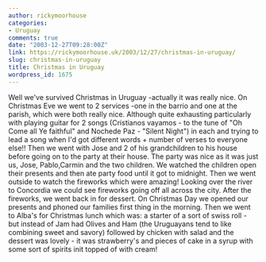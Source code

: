 ```yaml
---
author: rickymoorhouse
categories:
- Uruguay
comments: true
date: "2003-12-27T09:28:00Z"
link: https://rickymoorhouse.uk/2003/12/27/christmas-in-uruguay/
slug: christmas-in-uruguay
title: Christmas in Uruguay
wordpress_id: 1675
---
```


Well we've survived Christmas in Uruguay -actually it was really nice. On Christmas Eve we went to 2 services -one in the barrio and one at the parish, which were both really nice. Although quite exhausting particularly with playing guitar for 2 songs (Cristianos vayamos - to the tune of "Oh Come all Ye faithful" and Nochede Paz - "Silent Night") in each and trying to lead a song when I'd got different words + number of verses to everyone else!! Then we went with Jose and 2 of his grandchildren to his house before going on to the party at their house. The party was nice as it was just us, Jose, Pablo,Carmin and the two children. We watched the children open their presents and then ate party food until it got to midnight. Then we went outside to watch the fireworks which were amazing! Looking over the river to Concordia we could see fireworks going off all across the city. After the fireworks, we went back in for dessert. On Christmas Day we opened our presents and phoned our families first thing in the morning. Then we went to Alba's for Christmas lunch which was: a starter of a sort of swiss roll - but instead of Jam had Olives and Ham (the Uruguayans tend to like combining sweet and savory) followed by chicken with salad and the dessert was lovely - it was strawberry's and pieces of cake in a syrup with some sort of spirits init topped of with cream!
